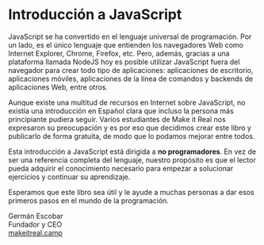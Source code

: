 # Introducción a JavaScript

JavaScript se ha convertido en el lenguaje universal de programación. Por un lado, es el único lenguaje que entienden los navegadores Web como Internet Explorer, Chrome, Firefox, etc. Pero, además, gracias a una plataforma llamada NodeJS hoy es posible utilizar JavaScript fuera del navegador para crear todo tipo de aplicaciones: aplicaciones de escritorio, aplicaciones móviles, aplicaciones de la línea de comandos y backends de aplicaciones Web, entre otros.

Aunque existe una multitud de recursos en Internet sobre JavaScript, no existía una introducción en Español clara que incluso la persona más principiante pudiera seguir. Varios estudiantes de Make it Real nos expresaron su preocupación y es por eso que decidimos crear este libro y publicarlo de forma gratuita, de modo que lo podamos mejorar entre todos.

Esta introducción a JavaScript está dirigida a **no programadores**. En vez de ser una referencia completa del lenguaje, nuestro propósito es que el lector pueda adquirir el conocimiento necesario para empezar a solucionar ejercicios y continuar su aprendizaje.

Esperamos que este libro sea útil y le ayude a muchas personas a dar esos primeros pasos en el mundo de la programación.

Germán Escobar<br>
Fundador y CEO<br>
[makeitreal.camp](http://makeitreal.camp/)
